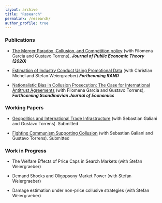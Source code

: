 ```yaml
---
layout: archive
title: "Research"
permalink: /research/
author_profile: true
---
```


### Publications

* [The Merger Paradox, Collusion, and Competition policy](https://onlinelibrary.wiley.com/doi/abs/10.1111/jpet.12448) (with Filomena Garcia and Gustavo Torrens), ***Journal of Public Economic Theory (2020)***

* [Estimation of Industry Conduct Using Promotional Data](https://josempazymino.github.io/files/conduct_cereal.pdf) (with Christian Michel and Stefan Weiergraeber) ***Forthcoming RAND***

* [Nationalistic Bias in Collusion Prosecution: The Case for International Antitrust Agreements](https://papers.ssrn.com/sol3/papers.cfm?abstract_id=2943073) (with Filomena Garcia and Gustavo Torrens), ***Forthcoming Scandinavian Journal of Economics***

### Working Papers

* [Geopolitics and International Trade Infrastructure](https://papers.ssrn.com/sol3/papers.cfm?abstract_id=3882736) (with Sebastian Galiani and Gustavo Torrens). Submitted

* [Fighting Communism Supporting Collusion](https://papers.ssrn.com/sol3/papers.cfm?abstract_id=4135570) (with Sebastian Galiani and Gustavo Torrens). Submitted

### Work in Progress

* The Welfare Effects of Price Caps in Search Markets (with Stefan Weiergraeber)

* Demand Shocks and Oligopsony Market Power (with Stefan Weiergraeber)

* Damage estimation under non-price collusive strategies (with Stefan Weiergraeber)

